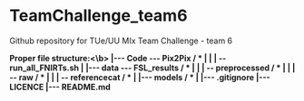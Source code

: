 # TeamChallenge_team6
Github repository for TUe/UU MIx Team Challenge - team 6

<b>Proper file structure:<\b>
|--- Code --- Pix2Pix / *
|          |
|          -- run_all_FNIRTs.sh
|
|--- data --- FSL_results / *
|          |
|          -- preprocessed / *
|          |
|          -- raw / *
|          |
|          -- referencecat / *
|
|--- models / *
|
|--- .gitignore
|--- LICENCE
|--- README.md
